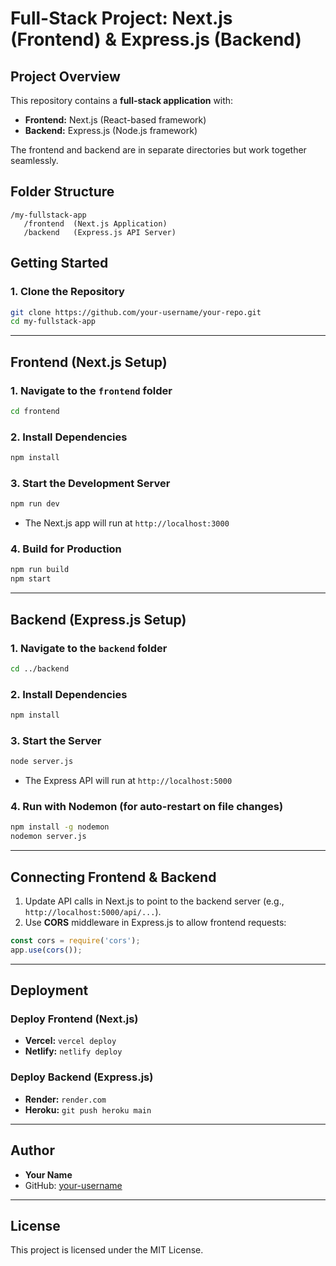 # Full-Stack Project: Next.js (Frontend) & Express.js (Backend)

## Project Overview
This repository contains a **full-stack application** with:
- **Frontend:** Next.js (React-based framework)
- **Backend:** Express.js (Node.js framework)

The frontend and backend are in separate directories but work together seamlessly.

## Folder Structure
```
/my-fullstack-app
   /frontend  (Next.js Application)
   /backend   (Express.js API Server)
```

## Getting Started

### 1. Clone the Repository
```sh
git clone https://github.com/your-username/your-repo.git
cd my-fullstack-app
```

---

## Frontend (Next.js Setup)

### 1. Navigate to the `frontend` folder
```sh
cd frontend
```

### 2. Install Dependencies
```sh
npm install
```

### 3. Start the Development Server
```sh
npm run dev
```
- The Next.js app will run at `http://localhost:3000`

### 4. Build for Production
```sh
npm run build
npm start
```

---

## Backend (Express.js Setup)

### 1. Navigate to the `backend` folder
```sh
cd ../backend
```

### 2. Install Dependencies
```sh
npm install
```

### 3. Start the Server
```sh
node server.js
```
- The Express API will run at `http://localhost:5000`

### 4. Run with Nodemon (for auto-restart on file changes)
```sh
npm install -g nodemon
nodemon server.js
```

---

## Connecting Frontend & Backend
1. Update API calls in Next.js to point to the backend server (e.g., `http://localhost:5000/api/...`).
2. Use **CORS** middleware in Express.js to allow frontend requests:
```js
const cors = require('cors');
app.use(cors());
```

---

## Deployment
### Deploy Frontend (Next.js)
- **Vercel:** `vercel deploy`
- **Netlify:** `netlify deploy`

### Deploy Backend (Express.js)
- **Render:** `render.com`
- **Heroku:** `git push heroku main`

---

## Author
- **Your Name**
- GitHub: [your-username](https://github.com/your-username)

---

## License
This project is licensed under the MIT License.

